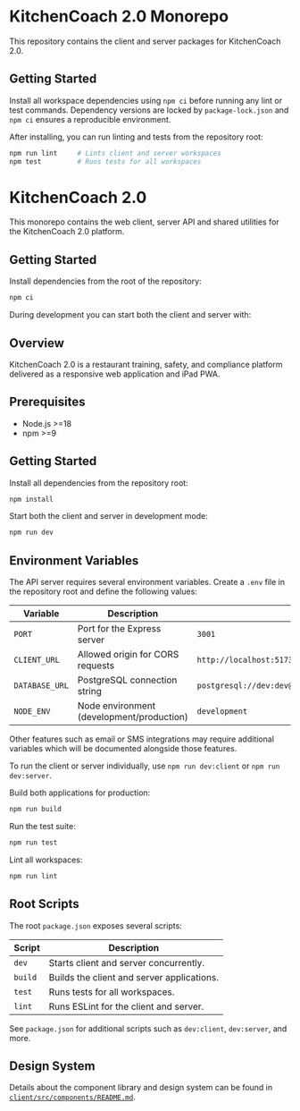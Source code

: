 # KitchenCoach 2.0 Monorepo

This repository contains the client and server packages for KitchenCoach 2.0.

## Getting Started

Install all workspace dependencies using `npm ci` before running any lint or test commands. Dependency versions are locked by `package-lock.json` and `npm ci` ensures a reproducible environment.

After installing, you can run linting and tests from the repository root:

```bash
npm run lint     # Lints client and server workspaces
npm test         # Runs tests for all workspaces
```


# KitchenCoach 2.0


This monorepo contains the web client, server API and shared utilities for the KitchenCoach 2.0 platform.

## Getting Started

Install dependencies from the root of the repository:

```bash
npm ci
```

During development you can start both the client and server with:

## Overview

KitchenCoach 2.0 is a restaurant training, safety, and compliance platform delivered as a responsive web application and iPad PWA.

## Prerequisites

- Node.js >=18
- npm >=9

## Getting Started

Install all dependencies from the repository root:

```bash
npm install
```

Start both the client and server in development mode:


```bash
npm run dev
```


## Environment Variables

The API server requires several environment variables. Create a `.env` file in the repository root and define the following values:

| Variable | Description | Default |
|----------|-------------|---------|
| `PORT` | Port for the Express server | `3001` |
| `CLIENT_URL` | Allowed origin for CORS requests | `http://localhost:5173` |
| `DATABASE_URL` | PostgreSQL connection string | `postgresql://dev:dev@localhost:5432/kitchencoach_dev` |
| `NODE_ENV` | Node environment (development/production) | `development` |

Other features such as email or SMS integrations may require additional variables which will be documented alongside those features.

To run the client or server individually, use `npm run dev:client` or `npm run dev:server`.

Build both applications for production:

```bash
npm run build
```

Run the test suite:

```bash
npm run test
```

Lint all workspaces:

```bash
npm run lint
```

## Root Scripts

The root `package.json` exposes several scripts:

| Script | Description |
| --- | --- |
| `dev` | Starts client and server concurrently. |
| `build` | Builds the client and server applications. |
| `test` | Runs tests for all workspaces. |
| `lint` | Runs ESLint for the client and server. |

See `package.json` for additional scripts such as `dev:client`, `dev:server`, and more.

## Design System

Details about the component library and design system can be found in [`client/src/components/README.md`](client/src/components/README.md).

